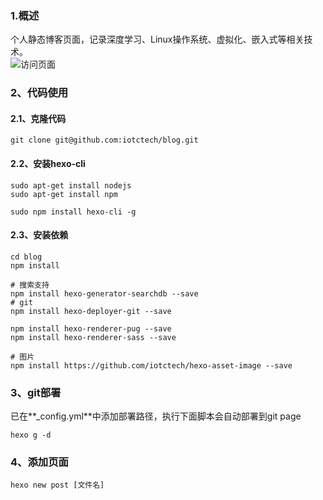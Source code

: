 ### 1.概述
个人静态博客页面，记录深度学习、Linux操作系统、虚拟化、嵌入式等相关技术。  
![**访问页面**](https://iotctech.github.io/blog)

### 2、代码使用
#### 2.1、克隆代码
```
git clone git@github.com:iotctech/blog.git
```

#### 2.2、安装hexo-cli
```
sudo apt-get install nodejs
sudo apt-get install npm

sudo npm install hexo-cli -g
```

#### 2.3、安装依赖
```
cd blog
npm install

# 搜索支持
npm install hexo-generator-searchdb --save
# git
npm install hexo-deployer-git --save

npm install hexo-renderer-pug --save
npm install hexo-renderer-sass --save

# 图片
npm install https://github.com/iotctech/hexo-asset-image --save
```

### 3、git部署
已在**_config.yml**中添加部署路径，执行下面脚本会自动部署到git page
```
hexo g -d
```

### 4、添加页面
```
hexo new post [文件名]
```